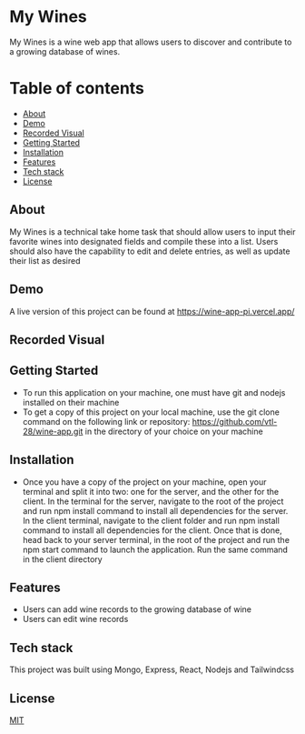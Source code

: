 # My Wines
My Wines is a wine web app that allows users to discover and contribute to a growing database of wines.

# Table of contents
- [About](#about)
- [Demo](#demo)
- [Recorded Visual](#recorded_visual)
- [Getting Started](#getting_started)
- [Installation](#installation)
- [Features](#features)
- [Tech stack](#tech_stack)
- [License](#license)

## About
My Wines is a technical take home task that should allow users to input their favorite wines into designated fields and compile these into a list. Users should also have the capability to edit and delete entries, as well as update their list as desired

## Demo
A live version of this project can be found at https://wine-app-pi.vercel.app/

## Recorded Visual


## Getting Started
- To run this application on your machine, one must have git and nodejs installed on their machine
- To get a copy of this project on your local machine, use the git clone command on the following link or repository: https://github.com/vtl-28/wine-app.git in the directory of your choice on your machine

## Installation

- Once you have a copy of the project on your machine, open your terminal and split it into two: one for the server, and the other for the client. In the terminal for the server, navigate to the root of the project and run npm install command to install all dependencies for the server. In the client terminal, navigate to the client folder and run npm install command to install all dependencies for the client. Once that is done, head back to your server terminal, in the root of the project and run the npm start command to launch the application. Run the same command in the client directory

## Features
- Users can add wine records to the growing database of wine
- Users can edit wine records

## Tech stack
This project was built using Mongo, Express, React, Nodejs and Tailwindcss

## License
[MIT](https://choosealicense.com/licenses/mit/)
